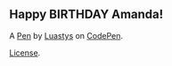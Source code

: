 Happy BIRTHDAY Amanda!
----------------------


A [Pen](https://codepen.io/Luastys/pen/vYvWdob) by [Luastys](https://codepen.io/Luastys) on [CodePen](https://codepen.io).

[License](https://codepen.io/license/pen/vYvWdob).